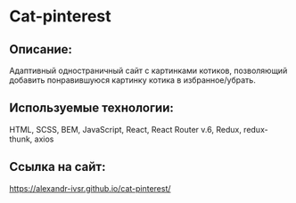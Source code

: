 # Cat-pinterest
## Описание:
Адаптивный одностраничный сайт с картинками котиков, позволяющий добавить понравившуюся картинку котика в избранное/убрать.
## Используемые технологии:
HTML, SCSS, BEM, JavaScript, React, React Router v.6, Redux, redux-thunk, axios

## Ссылка на сайт:
https://alexandr-ivsr.github.io/cat-pinterest/

